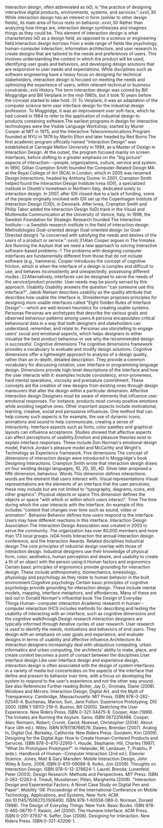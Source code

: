 Interaction design, often abbreviated as IxD, is \"the practice of
designing interactive digital products, environments, systems, and
services.\": xxvii, 30  While interaction design has an interest in form
(similar to other design fields), its main area of focus rests on
behavior.: xxvii, 30  Rather than analyzing how things are, interaction
design synthesizes and imagines things as they could be. This element of
interaction design is what characterizes IxD as a design field, as
opposed to a science or engineering field.Interaction design borrows
from a wide range of fields like psychology, human-computer interaction,
information architecture, and user research to create designs that are
tailored to the needs and preferences of users. This involves
understanding the context in which the product will be used, identifying
user goals and behaviors, and developing design solutions that are
responsive to user needs and expectations. While disciplines such as
software engineering have a heavy focus on designing for technical
stakeholders, interaction design is focused on meeting the needs and
optimizing the experience of users, within relevant technical or
business constraints.: xviii History The term interaction design was
coined by Bill Moggridge and Bill Verplank in the mid-1980s, but it took
10 years before the concept started to take hold.: 31  To Verplank, it
was an adaptation of the computer science term user interface design for
the industrial design profession. To Moggridge, it was an improvement
over soft-face, which he had coined in 1984 to refer to the application
of industrial design to products containing software.The earliest
programs in design for interactive technologies were the Visible
Language Workshop, started by Muriel Cooper at MIT in 1975, and the
Interactive Telecommunications Program founded at NYU in 1979 by Martin
Elton and later headed by Red Burns.The first academic program
officially named \"Interaction Design\" was established at Carnegie
Mellon University in 1994, as a Master of Design in Interaction Design.
At the outset, the program focused mainly on screen interfaces, before
shifting to a greater emphasis on the \"big picture\" aspects of
interaction---people, organizations, culture, service and system. In
1990, Gillian Crampton Smith founded the Computer-Related Design MA at
the Royal College of Art (RCA) in London, which in 2005 was renamed
Design Interactions, headed by Anthony Dunne. In 2001, Crampton Smith
helped found the Interaction Design Institute Ivrea (IDII), a
specialized institute in Olivetti\'s hometown in Northern Italy,
dedicated solely to interaction design. In 2007, after IDII closed due
to a lack of funding, some of the people originally involved with IDII
set up the Copenhagen Institute of Interaction Design (CIID), in
Denmark. After Ivrea, Crampton Smith and Philip Tabor added the
Interaction Design (IxD) track in the Visual and Multimedia
Communication at the University of Venice, Italy. In 1998, the Swedish
Foundation for Strategic Research founded The Interactive Institute---a
Swedish research institute in the field of interaction design.
Methodologies Goal-oriented design Goal-oriented design (or
Goal-Directed design) \"is concerned with satisfying the needs and
desires of the users of a product or service.\": xxviii, 31 Alan Cooper
argues in The Inmates Are Running the Asylum that we need a new approach
to solving interactive software-based problems.: 1  The problems with
designing computer interfaces are fundamentally different from those
that do not include software (e.g., hammers). Cooper introduces the
concept of cognitive friction, which is when the interface of a design
is complex and difficult to use, and behaves inconsistently and
unexpectedly, possessing different modes.: 22 Alternatively, interfaces
can be designed to serve the needs of the service/product provider. User
needs may be poorly served by this approach. Usability Usability answers
the question \"can someone use this interface?\". Jakob Nielsen
describes usability as the quality attribute that describes how usable
the interface is. Shneiderman proposes principles for designing more
usable interfaces called \"Eight Golden Rules of Interface
Design\"---which are well-known heuristics for creating usable systems.
Personas Personas are archetypes that describe the various goals and
observed behaviour patterns among users.A persona encapsulates critical
behavioural data in a way that both designers and stakeholders can
understand, remember, and relate to. Personas use storytelling to engage
users\' social and emotional aspects, which helps designers to either
visualize the best product behaviour or see why the recommended design
is successful. Cognitive dimensions The cognitive dimensions framework
provides a vocabulary to evaluate and modify design solutions. Cognitive
dimensions offer a lightweight approach to analysis of a design quality,
rather than an in-depth, detailed description. They provide a common
vocabulary for discussing notation, user interface or programming
language design. Dimensions provide high-level descriptions of the
interface and how the user interacts with it: examples include
consistency, error-proneness, hard mental operations, viscosity and
premature commitment. These concepts aid the creation of new designs
from existing ones through design maneuvers that alter the design within
a particular dimension. Affective interaction design Designers must be
aware of elements that influence user emotional responses. For instance,
products must convey positive emotions while avoiding negative ones.
Other important aspects include motivational, learning, creative, social
and persuasive influences. One method that can help convey such aspects
is for example, the use of dynamic icons, animations and sound to help
communicate, creating a sense of interactivity. Interface aspects such
as fonts, color palettes and graphical layouts can influence acceptance.
Studies showed that affective aspects can affect perceptions of
usability.Emotion and pleasure theories exist to explain interface
responses. These include Don Norman\'s emotional design model, Patrick
Jordan\'s pleasure model and McCarthy and Wright\'s Technology as
Experience framework. Five dimensions The concept of dimensions of
interaction design were introduced in Moggridge\'s book Designing
Interactions. Crampton Smith wrote that interaction design draws on four
existing design languages, 1D, 2D, 3D, 4D. Silver later proposed a fifth
dimension, behaviour. Words This dimension defines interactions: words
are the element that users interact with. Visual representations Visual
representations are the elements of an interface that the user
perceives; these may include but are not limited to \"typography,
diagrams, icons, and other graphics\". Physical objects or space This
dimension defines the objects or space \"with which or within which
users interact\". Time The time during which the user interacts with the
interface. An example of this includes \"content that changes over time
such as sound, video or animation\". Behavior Behavior defines how users
respond to the interface. Users may have different reactions in this
interface. Interaction Design Association The Interaction Design
Association was created in 2003 to serve the community. The organization
has over 80,000 members and more than 173 local groups. IxDA hosts
Interaction the annual interaction design conference, and the
Interaction Awards. Related disciplines Industrial design The core
principles of industrial design overlap with those of interaction
design. Industrial designers use their knowledge of physical form,
color, aesthetics, human perception and desire, and usability to create
a fit of an object with the person using it.Human factors and ergonomics
Certain basic principles of ergonomics provide grounding for interaction
design. These include anthropometry, biomechanics, kinesiology,
physiology and psychology as they relate to human behavior in the built
environment.Cognitive psychology Certain basic principles of cognitive
psychology provide grounding for interaction design. These include
mental models, mapping, interface metaphors, and affordances. Many of
these are laid out in Donald Norman\'s influential book The Design of
Everyday Things.Human--computer interaction Academic research in
human--computer interaction (HCI) includes methods for describing and
testing the usability of interacting with an interface, such as
cognitive dimensions and the cognitive walkthrough.Design research
Interaction designers are typically informed through iterative cycles of
user research. User research is used to identify the needs, motivations
and behaviors of end users. They design with an emphasis on user goals
and experience, and evaluate designs in terms of usability and affective
influence.Architecture As interaction designers increasingly deal with
ubiquitous computing, urban informatics and urban computing, the
architects\' ability to make, place, and create context becomes a point
of contact between the disciplines.User interface design Like user
interface design and experience design, interaction design is often
associated with the design of system interfaces in a variety of media
but concentrates on the aspects of the interface that define and present
its behavior over time, with a focus on developing the system to respond
to the user\'s experience and not the other way around. See also
References Further reading Bolter, Jay D.; Gromala, Diane (2008).
Windows and Mirrors: Interaction Design, Digital Art, and the Myth of
Transparency. Cambridge, Massachusetts: MIT Press. ISBN
978-0-262-02545-4. Buchenau, Marion; Suri, Jane Fulton. Experience
Prototyping. DIS 2000. ISBN 1-58113-219-0. Buxton, Bill (2005).
Sketching the User Experience. New Riders Press. ISBN 0-321-34475-8.
Cooper, Alan (1999). The Inmates are Running the Asylum. Sams. ISBN
0672316498. Cooper, Alan; Reimann, Robert; Cronin, David; Noessel,
Christopher (2014). About Face (4th ed.). Wiley. ISBN 9781118766576.
Dawes, Brendan (2007). Analog In, Digital Out. Berkeley, California: New
Riders Press. Goodwin, Kim (2009). Designing for the Digital Age: How to
Create Human-Centered Products and Services. ISBN 978-0-470-22910-1.
Houde, Stephanie; Hill, Charles (1997). \"What Do Prototypes
Prototype?\". In Helander, M; Landauer, T; Prabhu, P (eds.). Handbook of
Human--Computer Interaction (2nd ed.). Elsevier Science. Jones, Matt &
Gary Marsden: Mobile Interaction Design, John Wiley & Sons, 2006, ISBN
0-470-09089-8. Kolko, Jon (2009). Thoughts on Interaction Design. ISBN
978-0-12-378624-1. Laurel, Brenda; Lunenfeld, Peter (2003). Design
Research: Methods and Perspectives. MIT Press. ISBN 0-262-12263-4.
Tinauli, Musstanser; Pillan, Margherita (2008). \"Interaction Design and
Experiential Factors: A Novel Case Study on Digital Pen and Paper\".
Mobility \'08: Proceedings of the International Conference on Mobile
Technology, Applications, and Systems. New York: ACM.
doi:10.1145/1506270.1506400. ISBN 978-1-60558-089-0. Norman, Donald
(1988). The Design of Everyday Things. New York: Basic Books. ISBN
978-0-465-06710-7. Raskin, Jef (2000). The Humane Interface. ACM Press.
ISBN 0-201-37937-6. Saffer, Dan (2006). Designing for Interaction. New
Riders Press. ISBN 0-321-43206-1.
